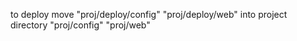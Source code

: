 to deploy move 
"proj/deploy/config"
"proj/deploy/web"
into project directory
"proj/config"
"proj/web"


